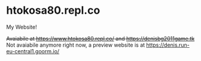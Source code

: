 # htokosa80.repl.co

  My Website!
  
  
  ~~Avaiabile at https://www.htokosa80.repl.co/ and https://denisbg2011game.tk~~
  Not avaiabile anymore right now, a preview website is at https://denis.run-eu-central1.goorm.io/
